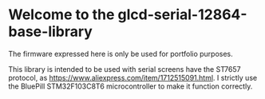 # Welcome to the glcd-serial-12864-base-library

The firmware expressed here is only be used for portfolio purposes.

This library is intended to be used with serial screens have the ST7657 protocol, as https://www.aliexpress.com/item/1712515091.html.
I strictly use the BluePill STM32F103C8T6 microcontroller to make it function correctly.
